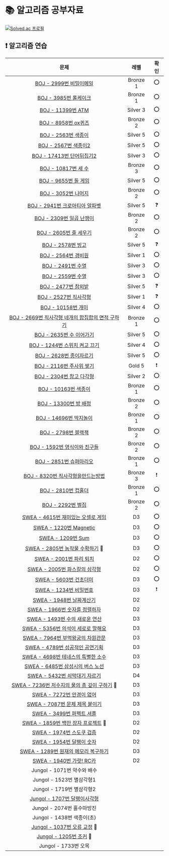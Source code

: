 # 📚 알고리즘 공부자료

[![Solved.ac
프로필](http://mazassumnida.wtf/api/v2/generate_badge?boj=tablemin163207)](https://solved.ac/tablemin163207)

## **❗ 알고리즘 연습**

| 문제                                                                                                                                                                                                                                                                          | 레벨       | 확인       |
|:---------------------------------------------------------------------------------------------------------------------------------------------------------------------------------------------------------------------------------------------------------------------------:|:--------:|:--------:|
| [BOJ - 2999번 비밀이메일](https://www.acmicpc.net/problem/2999)               | Bronze 1 | ⭕ |
| [BOJ - 3985번 롤케이크](https://www.acmicpc.net/problem/3985)                 | Bronze 1 | ⭕ |
| [BOJ - 11399번 ATM](https://www.acmicpc.net/problem/11399)                    | Silver 3 | ⭕ |
| [BOJ - 8958번 ox퀴즈](https://www.acmicpc.net/problem/8958)                   | Bronze 2 | ⭕ |
| [BOJ - 2563번 색종이](https://www.acmicpc.net/problem/2563)                   | Silver 5 | ⭕ |
| [BOJ - 2567번 색종이2](https://www.acmicpc.net/problem/2567)                  | Silver 5 | ⭕ |
| [BOJ - 17413번 단어뒤집기2](https://www.acmicpc.net/problem/17413)            | Silver 3 | ⭕ |
| [BOJ - 10817번 세 수](https://www.acmicpc.net/problem/10817)                  | Bronze 3 | ⭕ |
| [BOJ - 9655번 돌 게임](https://www.acmicpc.net/problem/9655)                  | Silver 5 | ⭕ |
| [BOJ - 3052번 나머지](https://www.acmicpc.net/problem/3052)                   | Bronze 2 | ⭕ |
| [BOJ - 2941번 크로아티아 알파벳](https://www.acmicpc.net/problem/2941)        | Silver 5 | ❓ |
| [BOJ - 2309번 일곱 난쟁이](https://www.acmicpc.net/problem/2309)              | Bronze 2 | ⭕ |
| [BOJ - 2605번 줄 세우기](https://www.acmicpc.net/problem/2605)                | Bronze 2 | ⭕ |
| [BOJ - 2578번 빙고](https://www.acmicpc.net/problem/2578)                     | Silver 5 | ❓ |
| [BOJ - 2564번 경비원](https://www.acmicpc.net/problem/2564)                   | Silver 1 | ⭕ |
| [BOJ - 2491번 수열](https://www.acmicpc.net/problem/2491)                     | Silver 3 | ⭕ |
| [BOJ - 2559번 수열](https://www.acmicpc.net/problem/2559)                     | Silver 3 | ⭕ |
| [BOJ - 2477번 참외밭](https://www.acmicpc.net/problem/2477)                   | Silver 5 | ❓ |
| [BOJ - 2527번 직사각형](https://www.acmicpc.net/problem/2527)                 | Silver 1 | ❓ |
| [BOJ - 10158번 개미](https://www.acmicpc.net/problem/10158)                   | Silver 4 | ⭕ |
| [BOJ - 2669번 직사각형 네개의 합집합의 면적 구하기](https://www.acmicpc.net/problem/2669)         | Bronze 1 | ⭕ |
| [BOJ - 2635번 수 이어가기](https://www.acmicpc.net/problem/2635)                                  | Silver 5 | ⭕ |
| [BOJ - 1244번 스위치 켜고 끄기](https://www.acmicpc.net/problem/1244)                             | Silver 4 | ⭕ |
| [BOJ - 2628번 종이자르기](https://www.acmicpc.net/problem/2628)                                   | Silver 5 | ⭕ |
| [BOJ - 2116번 주사위 쌓기](https://www.acmicpc.net/problem/2116)                                  | Gold 5   | ❗ |
| [BOJ - 2304번 창고 다각형](https://www.acmicpc.net/problem/2304)                                  | Silver 2 | ⭕ |
| [BOJ - 10163번 색종이](https://www.acmicpc.net/problem/10163)                                     | Bronze 1 | ⭕ |
| [BOJ - 13300번 방 배정](https://www.acmicpc.net/problem/13300)                                    | Bronze 2 | ⭕ |
| [BOJ - 14696번 딱지놀이](https://www.acmicpc.net/problem/14696)                                   | Bronze 1 | ⭕ |
| [BOJ - 2798번 블랙잭](https://www.acmicpc.net/problem/2798)                                       | Bronze 2 | ⭕ |
| [BOJ - 1592번 영식이와 친구들](https://www.acmicpc.net/problem/1592)                              | Bronze 2 | ⭕ |
| [BOJ - 2851번 슈퍼마리오](https://www.acmicpc.net/problem/2851)                                   | Bronze 1 | ⭕ |
| [BOJ - 8320번 직사각형을만드는방법](https://www.acmicpc.net/problem/8320)                         | Bronze 3 | ❗ |
| [BOJ - 2810번 컵홀더](https://www.acmicpc.net/problem/2810)                                       | Bronze 1 | ⭕ |
| [BOJ - 2292번 벌집](https://www.acmicpc.net/problem/2292)                                         | Bronze 2 | ⭕ |
| [SWEA - 4615번 재미있는 오셀로 게임](https://swexpertacademy.com/main/code/problem/problemDetail.do?contestProbId=AWQmA4uK8ygDFAXj)       | D3       | ⭕ |
| [SWEA - 1220번 Magnetic](https://swexpertacademy.com/main/code/problem/problemDetail.do?contestProbId=AV14hwZqABsCFAYD&categoryId=AV14hwZqABsCFAYD&categoryType=CODE&problemTitle=1220&orderBy=FIRST_REG_DATETIME&selectCodeLang=ALL&select-1=&pageSize=10&pageIndex=1)      | D3       | ⭕ |
| [SWEA - 1209번 Sum](https://swexpertacademy.com/main/code/problem/problemDetail.do?contestProbId=AV13_BWKACUCFAYh&categoryId=AV13_BWKACUCFAYh&categoryType=CODE&problemTitle=1209&orderBy=FIRST_REG_DATETIME&selectCodeLang=ALL&select-1=&pageSize=10&pageIndex=1)           | D3       | ⭕ |
| [SWEA - 2805번 농작물 수확하기](https://swexpertacademy.com/main/code/problem/problemDetail.do?contestProbId=AV7GLXqKAWYDFAXB) 🔅                                                                                                                                                   | D3       | ⭕ |
| [SWEA - 2001번 파리 퇴치](https://swexpertacademy.com/main/code/problem/problemDetail.do?contestProbId=AV5PzOCKAigDFAUq&categoryId=AV5PzOCKAigDFAUq&categoryType=CODE&problemTitle=2001&orderBy=FIRST_REG_DATETIME&selectCodeLang=ALL&select-1=&pageSize=10&pageIndex=1)         | D2       | ⭕ |
| [SWEA - 2005번 파스칼의 삼각형](https://swexpertacademy.com/main/code/problem/problemDetail.do?contestProbId=AV5P0-h6Ak4DFAUq&categoryId=AV5P0-h6Ak4DFAUq&categoryType=CODE&problemTitle=2005&orderBy=FIRST_REG_DATETIME&selectCodeLang=ALL&select-1=&pageSize=10&pageIndex=1)      | D2       | ⭕ |
| [SWEA - 5603번 건초더미](https://swexpertacademy.com/main/code/problem/problemDetail.do?contestProbId=AWXGEbd6cjMDFAUo&categoryId=AWXGEbd6cjMDFAUo&categoryType=CODE&problemTitle=5603&orderBy=FIRST_REG_DATETIME&selectCodeLang=ALL&select-1=&pageSize=10&pageIndex=1)          | D3       | ⭕ |
| [SWEA - 1234번 비밀번호](https://swexpertacademy.com/main/code/problem/problemDetail.do?contestProbId=AV14_DEKAJcCFAYD&categoryId=AV14_DEKAJcCFAYD&categoryType=CODE&problemTitle=1234&orderBy=FIRST_REG_DATETIME&selectCodeLang=ALL&select-1=&pageSize=10&pageIndex=1)          | D3       | ❗ |
| [SWEA - 1948번 날짜계산기](https://swexpertacademy.com/main/code/problem/problemDetail.do?contestProbId=AV5PnnU6AOsDFAUq&categoryId=AV5PnnU6AOsDFAUq&categoryType=CODE&problemTitle=1948&orderBy=FIRST_REG_DATETIME&selectCodeLang=ALL&select-1=&pageSize=10&pageIndex=1)         | D2       |         |
| [SWEA - 1966번 숫자를 정렬하자](https://swexpertacademy.com/main/code/problem/problemDetail.do?contestProbId=AV5PrmyKAWEDFAUq&categoryId=AV5PrmyKAWEDFAUq&categoryType=CODE&problemTitle=1966&orderBy=FIRST_REG_DATETIME&selectCodeLang=ALL&select-1=&pageSize=10&pageIndex=1)      | D2       |         |
| [SWEA - 1493번 수의 새로운 연산](https://swexpertacademy.com/main/code/problem/problemDetail.do?contestProbId=AV2b-QGqADMBBASw&categoryId=AV2b-QGqADMBBASw&categoryType=CODE&problemTitle=1493&orderBy=FIRST_REG_DATETIME&selectCodeLang=ALL&select-1=&pageSize=10&pageIndex=1)     | D3       |          |
| [SWEA - 5356번 의석이 세로로 말해요](https://swexpertacademy.com/main/code/problem/problemDetail.do?contestProbId=AWVWgkP6sQ0DFAUO&categoryId=AWVWgkP6sQ0DFAUO&categoryType=CODE&problemTitle=5356&orderBy=FIRST_REG_DATETIME&selectCodeLang=ALL&select-1=&pageSize=10&pageIndex=1)   | D3       |         |
| [SWEA - 7964번 부먹왕궁의 차원관문](https://swexpertacademy.com/main/code/problem/problemDetail.do?contestProbId=AWuSgKpqmooDFASy&categoryId=AWuSgKpqmooDFASy&categoryType=CODE&problemTitle=7964&orderBy=FIRST_REG_DATETIME&selectCodeLang=ALL&select-1=&pageSize=10&pageIndex=1)    | D3       |    |
| [SWEA - 4789번 성공적인 공연기획](https://swexpertacademy.com/main/code/problem/problemDetail.do?contestProbId=AWS2dSgKA8MDFAVT&categoryId=AWS2dSgKA8MDFAVT&categoryType=CODE&problemTitle=4789&orderBy=FIRST_REG_DATETIME&selectCodeLang=ALL&select-1=&pageSize=10&pageIndex=1)     | D3       |      |
| [SWEA - 4698번 테네스의 특별한 소수](https://swexpertacademy.com/main/code/problem/problemDetail.do?contestProbId=AWRuoqCKkE0DFAXt&categoryId=AWRuoqCKkE0DFAXt&categoryType=CODE&problemTitle=4698&orderBy=FIRST_REG_DATETIME&selectCodeLang=ALL&select-1=&pageSize=10&pageIndex=1)   | D3       |         |
| [SWEA - 6485번 삼성시의 버스 노선](https://swexpertacademy.com/main/code/problem/problemDetail.do?contestProbId=AWczm7QaACgDFAWn&categoryId=AWczm7QaACgDFAWn&categoryType=CODE&problemTitle=6485&orderBy=FIRST_REG_DATETIME&selectCodeLang=ALL&select-1=&pageSize=10&pageIndex=1)    | D3       |         |
| [SWEA - 5432번 쇠막대기 자르기](https://swexpertacademy.com/main/code/problem/problemDetail.do?contestProbId=AWVl47b6DGMDFAXm)                                                                                                                                                      | D4       |          |
| [SWEA - 7236번 저수지의 물의 총 깊이 구하기](https://swexpertacademy.com/main/code/userProblem/userProblemDetail.do?contestProbId=AWlTKTUqCN8DFAVS&categoryId=AWlTKTUqCN8DFAVS&categoryType=CODE) 🔅                                                                                     | D3       |        |
| [SWEA - 7272번 안경이 없어](https://swexpertacademy.com/main/code/problem/problemDetail.do?contestProbId=AWl0ZQ8qn7UDFAXz&categoryId=AWl0ZQ8qn7UDFAXz&categoryType=CODE&problemTitle=7272&orderBy=FIRST_REG_DATETIME&selectCodeLang=ALL&select-1=&pageSize=10&pageIndex=1)        | D3       |         |
| [SWEA - 7087번 문제 제목 붙이기](https://swexpertacademy.com/main/code/problem/problemDetail.do?contestProbId=AWkIdD46A5EDFAXC&categoryId=AWkIdD46A5EDFAXC&categoryType=CODE&problemTitle=7087&orderBy=FIRST_REG_DATETIME&selectCodeLang=ALL&select-1=&pageSize=10&pageIndex=1)     | D3       |         |
| [SWEA - 3499번 퍼펙트 셔플](https://swexpertacademy.com/main/code/problem/problemDetail.do?contestProbId=AWGsRbk6AQIDFAVW&categoryId=AWGsRbk6AQIDFAVW&categoryType=CODE&problemTitle=3499&orderBy=FIRST_REG_DATETIME&selectCodeLang=ALL&select-1=&pageSize=10&pageIndex=1)        | D3       |         |
| [SWEA - 1859번 백만 장자 프로젝트](https://swexpertacademy.com/main/code/problem/problemDetail.do?contestProbId=AV5LrsUaDxcDFAXc&categoryId=AV5LrsUaDxcDFAXc&categoryType=CODE&problemTitle=1859&orderBy=FIRST_REG_DATETIME&selectCodeLang=ALL&select-1=&pageSize=10&pageIndex=1) 🔅 | D2       |         |
| [SWEA - 1974번 스도쿠 검증](https://swexpertacademy.com/main/code/problem/problemDetail.do?contestProbId=AV5Psz16AYEDFAUq&categoryId=AV5Psz16AYEDFAUq&categoryType=CODE&problemTitle=1974&orderBy=FIRST_REG_DATETIME&selectCodeLang=ALL&select-1=&pageSize=10&pageIndex=1)        | D2       |         |
| [SWEA - 1954번 달팽이 숫자](https://swexpertacademy.com/main/code/problem/problemDetail.do?contestProbId=AV5PobmqAPoDFAUq&categoryId=AV5PobmqAPoDFAUq&categoryType=CODE&problemTitle=1954&orderBy=FIRST_REG_DATETIME&selectCodeLang=ALL&select-1=&pageSize=10&pageIndex=1)        | D2       |         |
| [SWEA - 1289번 원재의 메모리 복구하기](https://swexpertacademy.com/main/code/problem/problemDetail.do?contestProbId=AV19AcoKI9sCFAZN&categoryId=AV19AcoKI9sCFAZN&categoryType=CODE&problemTitle=1289&orderBy=FIRST_REG_DATETIME&selectCodeLang=ALL&select-1=&pageSize=10&pageIndex=1)  | D3       |         |
| [SWEA - 1940번 가랏! RC카](https://swexpertacademy.com/main/code/problem/problemDetail.do?contestProbId=AV5PjMgaALgDFAUq&categoryId=AV5PjMgaALgDFAUq&categoryType=CODE&problemTitle=1940&orderBy=FIRST_REG_DATETIME&selectCodeLang=ALL&select-1=&pageSize=10&pageIndex=1)       | D2       |         |
| Jungol - 1071번 약수와 배수                                                                                                                                                                                                                                                       |          |         |
| Jungol - 1523번 별삼각형1                                                                                                                                                                                                                                                        |          |          |
| Jungol - 1719번 별삼각형2                                                                                                                                                                                                                                                        |          |          |
| [Jungol - 1707번 달팽이사각형](http://jungol.co.kr/bbs/board.php?bo_table=pbank&wr_id=980&sca=99&sfl=wr_hit&stx=1707)                                                                                                                                                              |          |         |
| Jungol - 2074번 홀수마방진                                                                                                                                                                                                                                                        |          |         |
| Jungol - 1438번 색종이(초)                                                                                                                                                                                                                                                       |          |          |
| [Jungol - 1037번 오류 교정](http://jungol.co.kr/bbs/board.php?bo_table=pbank&wr_id=316&sca=99&sfl=wr_hit&stx=1037) 🔅                                                                                                                                                            |          |         |
| [Jungol - 1205번 조커](http://jungol.co.kr/bbs/board.php?bo_table=pbank&wr_id=488&sca=99&sfl=wr_hit&stx=1205) 🔅                                                                                                                                                               |          |         |
| Jungol - 1733번 오목 |
